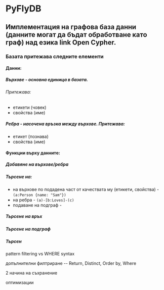 # PyFlyDB
## Имплементация на графова база данни (данните могат да бъдат обработване като граф) над езика __link__ Open Cypher.

### Базата притежава следните елементи
#### Данни:
##### Върхове - основна единица в базата.
###### Притежава:
* етикети (човек)
* свойства (име)
##### Ребра - насочена връзка между върхове. Притежава:
* етикет (познава)
* свойства (име)

#### Функции върху данните:
##### Добавяне на върхове/ребра
##### Търсене на:
* на върхове по подадена част от качествата му (етикети, свойства) - `(a:Person {name: "Sam"})`
* на ребра - `(a)-[b:Loves]-(c)`
* подаване на подграф -
##### Търсене на връх
##### Търсене на подграф
##### Търсен


pattern filtering vs WHERE syntax

допълнителни филтриране -- Return, Distinct, Order by, Where

2 начина на съхранение

оптимизации 
